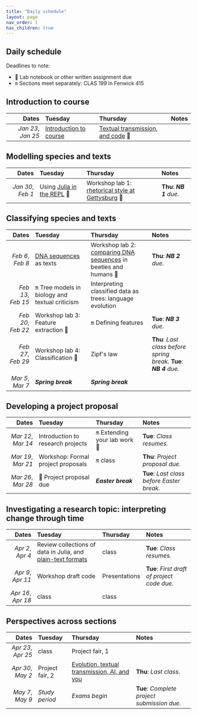 ```yaml
---
title: "Daily schedule"
layout: page
nav_order: 1
has_children: true
---
```


## Daily schedule

Deadlines to note:

- 📓 Lab notebook or other written assignment due
- 🔛 Sections meet separately: CLAS 199 in Fenwick 415


## Introduction to course

| Dates | Tuesday | Thursday | Notes |
| ---: | :--- | :--- | :--- |
| *Jan 23*, *Jan 25* | [Introduction to course](../classes/intro/) | [Textual transmission, and code](../classes/content+tech1/) 📓 |  |

## Modelling species and texts

| Dates | Tuesday | Thursday | Notes |
| ---: | :--- | :--- | :--- |
| *Jan 30*, *Feb 1* | Using [Julia in the REPL](../classes/repl1/) 📓 | Workshop lab 1: [rhetorical style at Gettysburg](../labs/lab1/) 📓 | **Thu**: ***NB 1** due.* |

## Classifying species and texts

| Dates | Tuesday | Thursday | Notes |
| ---: | :--- | :--- | :--- |
| *Feb 6*, *Feb 8* | [DNA sequences](../classes/dna/) as texts | Workshop lab 2: [comparing DNA sequences](../labs/lab2/) in beetles and humans 📓 | **Thu**: ***NB 2** due.* |
| *Feb 13*, *Feb 15* | 🔛 Tree models in biology and textual criticism | Interpreting classified data as trees: language evolution |  |
| *Feb 20*, *Feb 22* | Workshop lab 3: Feature extraction 📓 | 🔛 Defining features  | **Tue**: ***NB 3** due.* |
| *Feb 27*, *Feb 29* | Workshop lab 4: Classification 📓 | Zipf's law | **Thu**: *Last class before spring break.* **Tue**: ***NB 4** due.* |
| *Mar 5*, *Mar 7* | ***Spring break*** | ***Spring break*** |  |

## Developing a project proposal

| Dates | Tuesday | Thursday | Notes |
| ---: | :--- | :--- | :--- |
| *Mar 12*, *Mar 14* | Introduction to research projects |  🔛  Extending your lab work 📓 | **Tue**: *Class resumes.* |
| *Mar 19*, *Mar 21* | Workshop: Formal project proposals |  🔛 class | **Thu**: *Project proposal due.* |
| *Mar 26*, *Mar 28* |  📓  Project proposal due | ***Easter break*** | **Tue**: *Last class before Easter break.* |

## Investigating a research topic: interpreting change through time

| Dates | Tuesday | Thursday | Notes |
| ---: | :--- | :--- | :--- |
| *Apr 2*, *Apr 4* | Review collections of data in Julia, and [plain-text formats](../classes/textio/) | class | **Tue**: *Class resumes.* |
| *Apr 9*, *Apr 11* | Workshop draft code | Presentations | **Tue**: *First draft of project code due.* |
| *Apr 16*, *Apr 18* | class | class |  |

## Perspectives across sections

| Dates | Tuesday | Thursday | Notes |
| ---: | :--- | :--- | :--- |
| *Apr 23*, *Apr 25* | class | Project fair, 1 |  |
| *Apr 30*, *May 2* | Project fair, 2 | [Evolution, textual transmission, AI, and you](../classes/conclusion/) | **Thu**: *Last class.* |
| *May 7*, *May 9* | *Study period* | *Exams begin* | **Tue**: *Complete project submission due.* |